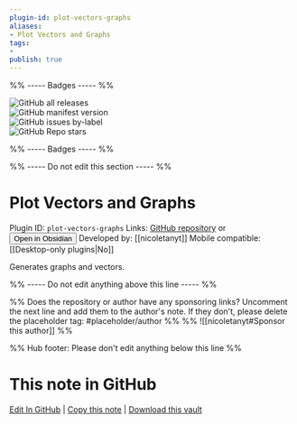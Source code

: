 ```yaml
---
plugin-id: plot-vectors-graphs
aliases:
- Plot Vectors and Graphs
tags: 
- 
publish: true
---
```


%% ----- Badges ----- %%

![GitHub all releases](https://img.shields.io/github/downloads/nicoletanyt/obsidian-plugin-graphs/total?color=573E7A&logo=github&style=for-the-badge)   
![GitHub manifest version](https://img.shields.io/github/manifest-json/v/nicoletanyt/obsidian-plugin-graphs?color=573E7A&logo=github&style=for-the-badge)   
![GitHub issues by-label](https://img.shields.io/github/issues/nicoletanyt/obsidian-plugin-graphs/help%20wanted?color=573E7A&logo=github&style=for-the-badge)   
![GitHub Repo stars](https://img.shields.io/github/stars/nicoletanyt/obsidian-plugin-graphs?color=573E7A&logo=github&style=for-the-badge)

%% ----- Badges ----- %%

%% ----- Do not edit this section ----- %%

# Plot Vectors and Graphs

Plugin ID: `plot-vectors-graphs`
Links: [GitHub repository](https://github.com/nicoletanyt/obsidian-plugin-graphs) or [<button id=HH>Open in Obsidian</button>](obsidian://show-plugin?id=plot-vectors-graphs)
Developed by: [[nicoletanyt]]
Mobile compatible: [[Desktop-only plugins|No]]

Generates graphs and vectors.

%% ----- Do not edit anything above this line ----- %% 

%% Does the repository or author have any sponsoring links? Uncomment the next line and add them to the author's note. If they don't, please delete the placeholder tag: #placeholder/author %%
%% ![[nicoletanyt#Sponsor this author]] %%

%% Hub footer: Please don't edit anything below this line %%

# This note in GitHub

<span class="git-footer">[Edit In GitHub](https://github.dev/obsidian-community/obsidian-hub/blob/main/02%20-%20Community%20Expansions/02.05%20All%20Community%20Expansions/Plugins/plot-vectors-graphs.md "git-hub-edit-note") | [Copy this note](https://raw.githubusercontent.com/obsidian-community/obsidian-hub/main/02%20-%20Community%20Expansions/02.05%20All%20Community%20Expansions/Plugins/plot-vectors-graphs.md "git-hub-copy-note") | [Download this vault](https://github.com/obsidian-community/obsidian-hub/archive/refs/heads/main.zip "git-hub-download-vault") </span>
